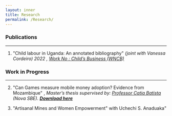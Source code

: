 ```yaml
---
layout: inner
title: Research
permalink: /Research/
---
```


### Publications 
---
1. "Child labour in Uganda: An annotated bibliography" _(joint with Vanessa Cordeiro) 2022 , [Work No : Child’s Business (WNCB) ](/Uganda-1.pdf)_ 

### Work in Progress
---
2.  "Can Games measure mobile money adoption? Evidence from Mozambique" , _Master’s thesis supervised by:  [Professor Catia Batista](https://www.catiabatista.org/) (Nova SBE). <b>[Download here](https://jamesahabyona.github.io/games_mobile_money_adoption.pdf)  </b>_

3. "Artisanal Mines and Women Empowerment" with Uchechi S. Anaduaka"  





 



